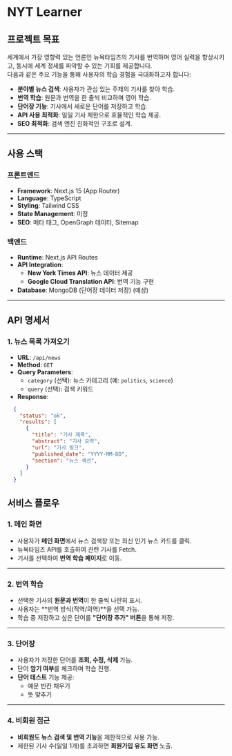 # **NYT Learner**

## **프로젝트 목표**
세계에서 가장 영향력 있는 언론인 뉴욕타임즈의 기사를 번역하며 영어 실력을 향상시키고, 동시에 세계 정세를 파악할 수 있는 기회를 제공합니다.  
다음과 같은 주요 기능을 통해 사용자의 학습 경험을 극대화하고자 합니다:
- **분야별 뉴스 검색**: 사용자가 관심 있는 주제의 기사를 찾아 학습.
- **번역 학습**: 원문과 번역을 한 줄씩 비교하며 영어 학습.
- **단어장 기능**: 기사에서 새로운 단어를 저장하고 학습.
- **API 사용 최적화**: 일일 기사 제한으로 효율적인 학습 제공.
- **SEO 최적화**: 검색 엔진 친화적인 구조로 설계.

---

## **사용 스택**
### **프론트엔드**
- **Framework**: Next.js 15 (App Router)
- **Language**: TypeScript
- **Styling**: Tailwind CSS
- **State Management**: 미정
- **SEO**: 메타 태그, OpenGraph 데이터, Sitemap

### **백엔드**
- **Runtime**: Next.js API Routes
- **API Integration**: 
  - **New York Times API**: 뉴스 데이터 제공
  - **Google Cloud Translation API**: 번역 기능 구현
- **Database**: MongoDB (단어장 데이터 저장) (예상)

---

## **API 명세서**

### **1. 뉴스 목록 가져오기**
- **URL**: `/api/news`
- **Method**: `GET`
- **Query Parameters**: 
  - `category` (선택): 뉴스 카테고리 (예: `politics`, `science`)
  - `query` (선택): 검색 키워드
- **Response**:
```json
  {
    "status": "ok",
    "results": [
      {
        "title": "기사 제목",
        "abstract": "기사 요약",
        "url": "기사 링크",
        "published_date": "YYYY-MM-DD",
        "section": "뉴스 섹션",
      }
    ]
  }

```

## **서비스 플로우**

### **1. 메인 화면**
- 사용자가 **메인 화면**에서 뉴스 검색창 또는 최신 인기 뉴스 카드를 클릭.
- 뉴욕타임즈 API를 호출하여 관련 기사를 Fetch.
- 기사를 선택하여 **번역 학습 페이지**로 이동.

---

### **2. 번역 학습**
- 선택한 기사의 **원문과 번역**이 한 줄씩 나란히 표시.
- 사용자는 **번역 방식(직역/의역)**을 선택 가능.
- 학습 중 저장하고 싶은 단어를 **"단어장 추가" 버튼**을 통해 저장.

---

### **3. 단어장**
- 사용자가 저장한 단어를 **조회, 수정, 삭제** 가능.
- 단어 **암기 여부**를 체크하며 학습 진행.
- **단어 테스트** 기능 제공:
  - 예문 빈칸 채우기
  - 뜻 맞추기

---

### **4. 비회원 접근**
- **비회원도 뉴스 검색 및 번역 기능**을 제한적으로 사용 가능.
- 제한된 기사 수(일일 1개)를 초과하면 **회원가입 유도 화면** 노출.
